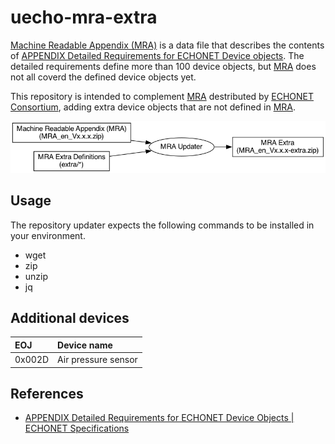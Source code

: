 # uecho-mra-extra

[Machine Readable Appendix (MRA)][mra] is a data file that describes the contents of [APPENDIX Detailed Requirements for ECHONET Device objects][app]. The detailed requirements define more than 100 device objects, but [MRA][mra] does not all coverd the defined device objects yet.

This repository is intended to complement [MRA][mra] destributed by [ECHONET Consortium][eneto], adding extra device objects that are not defined in [MRA][mra].

![](img/mra-extra-flow.png)

## Usage

The repository updater expects the following commands to be installed in your environment.

- wget
- zip
- unzip
- jq

## Additional devices

EOJ|Device name|
:-----------------------|:--------------------------------------|
0x002D|Air pressure sensor

## References

- [APPENDIX Detailed Requirements for ECHONET Device Objects | ECHONET Specifications]()

[mra]:https://echonet.jp/spec_mra_rp1_en/
[eneto]:https://echonet.jp/organization_en/
[app]:https://echonet.jp/spec-en/
